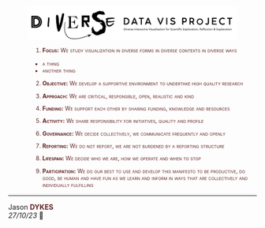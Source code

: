 <link rel="stylesheet" type="text/css" href="../css/pages.css"/>

<style>
    .manifesto, li {color:#202020; margin-left:2em; font-size:90%}
    .manifesto, li, strong {color:#602020; font-variant-caps: small-caps}
    </style>

<div width="80%" style="padding-left:8%; padding-right:8%;  align:center"><img src="./img/diverseDataVis.png"/></div>

<div class="manifesto" markdown="1">

1. **Focus:** We study visualization in diverse forms in diverse contexts in diverse ways

- a thing
- another thing

2. **Objective:** We develop a supportive environment to undertake high quality research

3. **Approach:** We are critical, responsible, open, realistic and kind

4. **Funding:** We support each other by sharing funding, knowledge and resources

5. **Activity:** We share responsibility for initiatives, quality and profile

6. **Governance:** We decide collectively, we communicate frequently and openly

7. **Reporting:** We do not report, we are not burdened by a reporting structure

8. **Lifespan:** We decide who we are, how we operate and when to stop

9. **Participation:** We do our best to use and develop this manifesto to be productive, do good, be human and have fun as we learn and inform in ways that are collectively and individually fulfilling

</div>

---

Jason **DYKES**<br/>
_27/10/23_ 🐁

